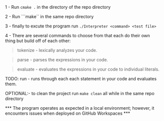 1 - Run ```cmake .``` in the directory of the repo directory

2 - Run ```make`` in the same repo directory

3 - finally to excute the program run ```./Interpreter <command> <test file>```

4 - There are several commands to choose from that each do their own thing but build off of each other:

  > tokenize - lexically analyzes your code.

  > parse - parses the expressions in your code.

  > evaluate - evaluates the expressions in your code to individual literals.

  TODO: run - runs through each each statement in your code and evaluates them.
  
OPTIONAL:- to clean the project run ```make clean``` all while in the same repo directory

*** The program operates as expected in a local environment; however, it encounters issues when deployed on GitHub Workspaces ***
